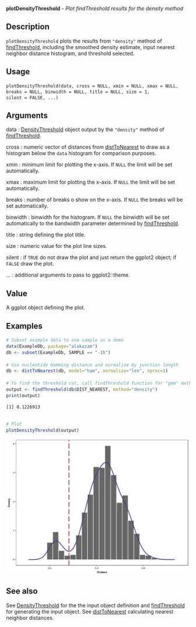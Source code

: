 





**plotDensityThreshold** - *Plot findThreshold results for the density method*

Description
--------------------

`plotDensityThreshold` plots the results from `"density"` method of 
[findThreshold](findThreshold.md), including the smoothed density estimate, input nearest neighbor 
distance histogram, and threshold selected.


Usage
--------------------
```
plotDensityThreshold(data, cross = NULL, xmin = NULL, xmax = NULL,
breaks = NULL, binwidth = NULL, title = NULL, size = 1,
silent = FALSE, ...)
```

Arguments
-------------------

data
:   [DensityThreshold](DensityThreshold-class.md) object output by the `"density"` method 
of [findThreshold](findThreshold.md).

cross
:   numeric vector of distances from [distToNearest](distToNearest.md) to draw as a
histogram below the `data` histogram for comparison purposes.

xmin
:   minimum limit for plotting the x-axis. If `NULL` the limit will 
be set automatically.

xmax
:   maximum limit for plotting the x-axis. If `NULL` the limit will 
be set automatically.

breaks
:   number of breaks o show on the x-axis. If `NULL` the breaks will 
be set automatically.

binwidth
:   binwidth for the histogram. If `NULL` the binwidth 
will be set automatically to the bandwidth parameter determined by
[findThreshold](findThreshold.md).

title
:   string defining the plot title.

size
:   numeric value for the plot line sizes.

silent
:   if `TRUE` do not draw the plot and just return the ggplot2 
object; if `FALSE` draw the plot.

...
:   additional arguments to pass to ggplot2::theme.




Value
-------------------

A ggplot object defining the plot.



Examples
-------------------

```R
# Subset example data to one sample as a demo
data(ExampleDb, package="alakazam")
db <- subset(ExampleDb, SAMPLE == "-1h")

# Use nucleotide Hamming distance and normalize by junction length
db <- distToNearest(db, model="ham", normalize="len", nproc=1)

# To find the threshold cut, call findThreshold function for "gmm" method.
output <- findThreshold(db$DIST_NEAREST, method="density")
print(output)

```


```
[1] 0.1226913

```


```R

# Plot
plotDensityThreshold(output)
```

![4](plotDensityThreshold-4.png)


See also
-------------------

See [DensityThreshold](DensityThreshold-class.md) for the the input object definition and 
[findThreshold](findThreshold.md) for generating the input object. See 
[distToNearest](distToNearest.md) calculating nearest neighbor distances.



